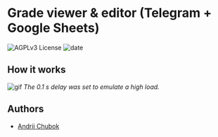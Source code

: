 
# Grade viewer & editor (Telegram + Google Sheets)
![AGPLv3 License](https://img.shields.io/badge/License-GNU_AGPLv3-yellow.svg)
![date](https://img.shields.io/badge/Date-Nov_2023-blue.svg)

## How it works

![gif](https://github.com/aysea7/photo-manager_open/assets/103923680/72ebde1d-6683-4dc6-bd07-892a2c248f4c)
*The 0.1 s delay was set to emulate a high load.*

## Authors

- [Andrii Chubok](https://www.github.com/aysea7)
